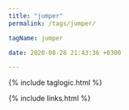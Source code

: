 ```yaml
---
title: "jumper"
permalink: /tags/jumper/

tagName: jumper

date: 2020-08-28 21:43:36 +0300

---
```


{% include taglogic.html %}

{% include links.html %}
